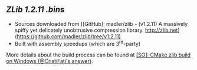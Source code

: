 *ZLib 1.2.11* *.bin*s
---------------------

- Sources downloaded from [[GitHub]: madler/zlib - (v1.2.11) A massively spiffy yet delicately unobtrusive compression library. http://zlib.net](https://github.com/madler/zlib/tree/v1.2.11)
- Built with assembly speedups (which are 3<sup>rd</sup>-party)

More details about the build process can be found at [\[SO\]: CMake zlib build on Windows (@CristiFati's answer)](https://stackoverflow.com/questions/41147180/why-enumprintersa-and-enumprintersw-request-the-same-amount-of-memory/41154603#41154603).

